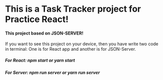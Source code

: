 # This is a Task Tracker project for Practice React!

#### This project based on JSON-SERVER!

If you want to see this project on your device, then you have write two code in terminal:
One is for React app and another is for JSON-Server.

##### For React: npm start or yarn start

##### For Server: npm run server or yarn run server
